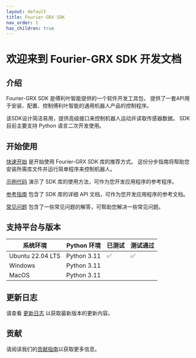 ```yaml
---
layout: default
title: Fourier-GRX SDK
nav_order: 1
has_children: true
---
```


# 欢迎来到 Fourier-GRX SDK 开发文档

## 介绍

Fourier-GRX SDK 是傅利叶智能提供的一个软件开发工具包，
提供了一套API用于安装、配置、控制傅利叶智能的通用机器人产品的控制程序。

该SDK设计简洁易用，提供高级接口来控制机器人运动并读取传感器数据。
SDK 目前主要支持 Python 语言二次开发使用。

## 开始使用

[快速开始](/docs/quickstart.md) 是开始使用 Fourier-GRX SDK 库的推荐方式。
这份分步指南将帮助您安装所需库文件并运行简单程序来控制机器人。

[示例代码](/docs/examples.md) 演示了 SDK 库的使用方法，可作为您开发应用程序的参考程序。

[参考指南](/docs/reference.md) 包含了 SDK 库的详细 API 文档，可作为您开发应用程序的参考文档。

[常见问题](/docs/faq.md) 包含了一些常见问题的解答，可帮助您解决一些常见问题。

## 支持平台与版本

| 系统环境             | Python 环境   | 已测试 | 测试通过 |
|------------------|-------------|-----|------|
| Ubuntu 22.04 LTS | Python 3.11 | ✅   | ✅    |
| Windows          | Python 3.11 |     |      |
| MacOS            | Python 3.11 |     |      |

## 更新日志

请查看 [更新日志](/docs/change-log.md) 以获取最新版本的更新内容。

## 贡献

请阅读我们的[贡献指南](/docs/contributing.md)以获取更多信息。